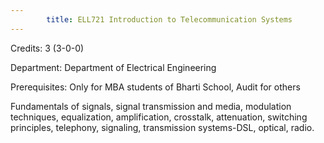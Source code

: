 ```yaml
---
        title: ELL721 Introduction to Telecommunication Systems
---
```

Credits: 3 (3-0-0)

Department: Department of Electrical Engineering

Prerequisites: Only for MBA students of Bharti School, Audit for others

Fundamentals of signals, signal transmission and media, modulation techniques, equalization, amplification, crosstalk, attenuation, switching principles, telephony, signaling, transmission systems-DSL, optical, radio.